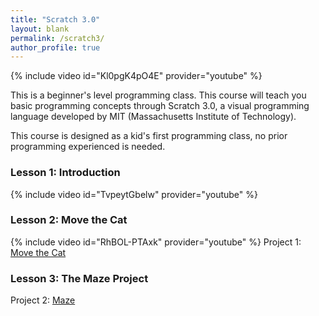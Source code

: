 ```yaml
---
title: "Scratch 3.0"
layout: blank
permalink: /scratch3/
author_profile: true
---
```



{% include video id="Kl0pgK4pO4E" provider="youtube" %}

This is a beginner's level programming class. This course will teach you basic programming concepts through Scratch 3.0, a visual programming language developed by MIT (Massachusetts Institute of Technology).   

This course is designed as a kid's first programming class, no prior programming experienced is needed.


### Lesson 1: Introduction

{% include video id="TvpeytGbelw" provider="youtube" %}


### Lesson 2: Move the Cat

{% include video id="RhBOL-PTAxk" provider="youtube" %}
Project 1: [Move the Cat](https://scratch.mit.edu/projects/410129679)


### Lesson 3: The Maze Project

Project 2: [Maze](https://scratch.mit.edu/projects/404731903)
